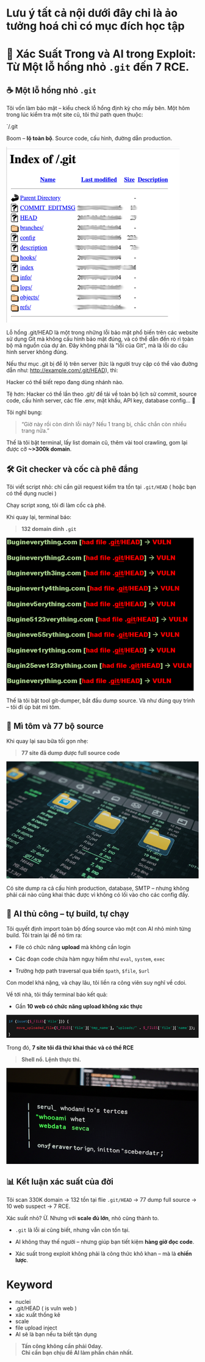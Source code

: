 # Lưu ý tất cả nội dưới đây chỉ là ảo tưởng hoá chỉ có mục đích học tập


# 🎯 Xác Suất Trong và AI trong Exploit: Từ Một lỗ hổng nhỏ `.git` đến 7 RCE.

## ☕ Một lỗ hổng nhỏ `.git`

Tôi vốn làm bảo mật  – kiểu check lỗ hổng định kỳ cho mấy bên. Một hôm trong lúc kiểm tra một site cũ, tôi thử path quen thuộc:

`/.git 


Boom – **lộ toàn bộ**. Source code, cấu hình, đường dẫn production.

![image](https://raw.githubusercontent.com/VHAE04/Story-in-dream/refs/heads/main/Lỗ%20hổng%20nhỏ%20.git/Pasted%20image%2020250424233340.png)

Lỗ hổng .git/HEAD là một trong những lỗi bảo mật phổ biến trên các website sử dụng Git mà không cấu hình bảo mật đúng, và có thể dẫn đến rò rỉ toàn bộ mã nguồn của dự án. Đây không phải là "lỗi của Git", mà là lỗi do cấu hình server không đúng.

Nếu thư mục .git bị để lộ trên server (tức là người truy cập có thể vào đường dẫn như: http://example.com/.git/HEAD), thì:

Hacker có thể biết repo đang dùng nhánh nào.

Tệ hơn: Hacker có thể lần theo .git/ để tải về toàn bộ lịch sử commit, source code, cấu hình server, các file .env, mật khẩu, API key, database config... 🤯



Tôi nghĩ bụng:

> “Giờ này rồi còn dính lỗi này? Nếu 1 trang bị, chắc chắn còn nhiều trang nữa.”

Thế là tôi bật terminal, lấy list domain cũ, thêm vài tool crawling, gom lại được cỡ **~>300k domain**.

## 🛠️ Git checker và cốc cà phê đắng

Tôi viết script nhỏ: chỉ cần gửi request kiểm tra tồn tại `.git/HEAD` ( hoặc bạn có thể dụng nuclei )

Chạy script xong, tôi đi làm cốc cà phê. 

Khi quay lại, terminal báo:

> **132 domain dính `.git`**

![image](https://raw.githubusercontent.com/VHAE04/Story-in-dream/refs/heads/main/Lỗ%20hổng%20nhỏ%20.git/Pasted%20image%2020250424235132.png)

Thế là tôi bật tool git-dumper, bắt đầu dump source. Và như đúng quy trình – tôi đi úp bát mì tôm.

## 🍜 Mì tôm và 77 bộ source

Khi quay lại sau bữa tối gọn nhẹ:

> **77 site đã dump được full source code**

![image](https://raw.githubusercontent.com/VHAE04/Story-in-dream/refs/heads/main/Lỗ%20hổng%20nhỏ%20.git/Pasted%20image%2020250424234836.png)

Có site dump ra cả cấu hình production, database, SMTP – nhưng không phải cái nào cũng khai thác được vì không có lối vào cho các config đấy.

## 🤖 AI thủ công – tự build, tự chạy

Tôi quyết định import toàn bộ đống source vào một con AI nhỏ mình từng build. Tôi train lại để nó tìm ra:

- File có chức năng **upload** mà không cần login
    
- Các đoạn code chứa hàm nguy hiểm như `eval`, `system`, `exec`
    
- Trường hợp path traversal qua biến `$path`, `$file`, `$url`
    

Con model khá nặng, và chạy lâu, tôi liền ra công viên suy nghĩ về cdoi.

Về tới nhà, tôi thấy terminal báo kết quả:


- Gần **10 web có chức năng upload không xác thực**
    
![image](https://raw.githubusercontent.com/VHAE04/Story-in-dream/refs/heads/main/Lỗ%20hổng%20nhỏ%20.git/Pasted%20image%2020250424234424.png)

Trong đó, **7 site tôi đã thử khai thác và có thể RCE**


> **Shell nổ. Lệnh thực thi.**

![image](https://raw.githubusercontent.com/VHAE04/Story-in-dream/refs/heads/main/Lỗ%20hổng%20nhỏ%20.git/Pasted%20image%2020250424234548.png)

## 📊 Kết luận xác suất của đời

Tôi scan 330K domain → 132 tồn tại flie `.git/HEAD` → 77 dump full source → 10 web suspect → 7 RCE.

Xác suất nhỏ? Ừ. Nhưng với **scale đủ lớn**, nhỏ cũng thành to.

- `.git` là lỗi ai cũng biết, nhưng vẫn còn tồn tại.
    
- AI không thay thế người – nhưng giúp bạn tiết kiệm **hàng giờ đọc code**.
    
- Xác suất trong exploit không phải là công thức khô khan – mà là **chiến lược**.
    

# Keyword

- nuclei
- .git/HEAD ( is vuln web )
- xác xuất thống kê
- scale
- file upload inject
- AI sẽ là bạn nếu ta biết tận dụng

> **Tấn công không cần phải 0day.  
> Chỉ cần bạn chịu để AI làm phần chán nhất.**
